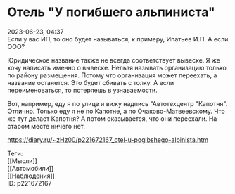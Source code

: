 Отель "У погибшего альпиниста"
===============================

   
 2023-06-23, 04:37   
   Если у вас ИП, то оно будет называться, к примеру, Ипатьев И.П. А если ООО?   
   
 Юридическое название также не всегда соответствует вывеске. Я же хочу написать именно о вывеске. Нельзя называть организацию только по району размещения. Потому что организация может переехать, а название останется. Это будет сбивать с толку. А если переименоваться, то потеряешь в узнаваемости.   
   
 Вот, например, еду я по улице и вижу надпись "Автотехцентр "Капотня". Отлично. Только еду я не по Капотне, а по Очаково-Матвеевскому. Что же тут делает Капотня? А потом оказывается, что они переехали. На старом месте ничего нет.   
     
 <https://diary.ru/~zHz00/p221672167_otel-u-pogibshego-alpinista.htm>   
   
 Теги:   
 [[Мысли]]   
 [[Автомобили]]   
 [[Наблюдения]]   
 ID: p221672167